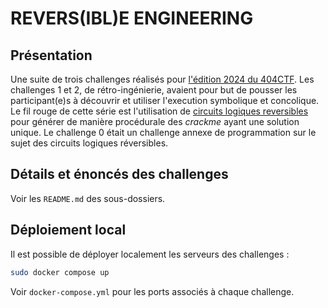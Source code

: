 # REVERS(IBL)E ENGINEERING

## Présentation

Une suite de trois challenges réalisés pour [l'édition 2024 du 404CTF](https://404ctf.fr). Les challenges 1 et 2, de rétro-ingénierie, avaient pour but de pousser les participant(e)s à découvrir et utiliser l'execution symbolique et concolique. Le fil rouge de cette série est l'utilisation de [circuits logiques reversibles](https://en.wikipedia.org/wiki/Reversible_computing#Logical_reversibility) pour générer de manière procédurale des *crackme* ayant une solution unique. Le challenge 0 était un challenge annexe de programmation sur le sujet des circuits logiques réversibles.

## Détails et énoncés des challenges

Voir les `README.md` des sous-dossiers.

## Déploiement local

Il est possible de déployer localement les serveurs des challenges :
```bash
sudo docker compose up
```
Voir `docker-compose.yml` pour les ports associés à chaque challenge.
